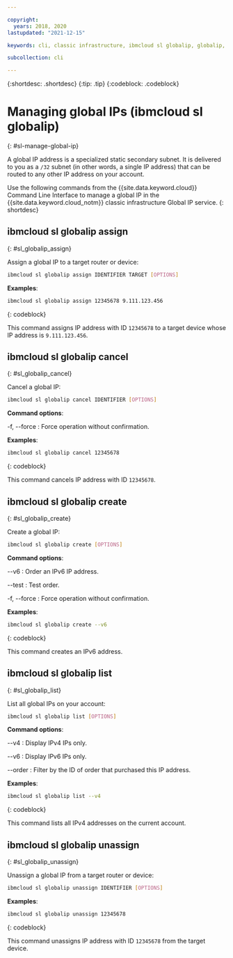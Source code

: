 ```yaml
---

copyright:
  years: 2018, 2020
lastupdated: "2021-12-15"

keywords: cli, classic infrastructure, ibmcloud sl globalip, globalip, global ip addresses, assign global ip

subcollection: cli

---
```



{:shortdesc: .shortdesc}
{:tip: .tip}
{:codeblock: .codeblock}

# Managing global IPs (ibmcloud sl globalip)
{: #sl-manage-global-ip}

A global IP address is a specialized static secondary subnet. It is delivered to you as a `/32` subnet (in other words, a single IP address) that can be routed to any other IP address on your account.

Use the following commands from the {{site.data.keyword.cloud}} Command Line Interface to manage a global IP in the {{site.data.keyword.cloud_notm}} classic infrastructure Global IP service.
{: shortdesc}

## ibmcloud sl globalip assign
{: #sl_globalip_assign}

Assign a global IP to a target router or device:
```bash
ibmcloud sl globalip assign IDENTIFIER TARGET [OPTIONS]
```

**Examples**:
```bash
ibmcloud sl globalip assign 12345678 9.111.123.456
```
{: codeblock}

This command assigns IP address with ID `12345678` to a target device whose IP address is `9.111.123.456`.

## ibmcloud sl globalip cancel
{: #sl_globalip_cancel}

Cancel a global IP:
```bash
ibmcloud sl globalip cancel IDENTIFIER [OPTIONS]
```

**Command options**:

-f, --force
:   Force operation without confirmation.

**Examples**:
```bash
ibmcloud sl globalip cancel 12345678
```
{: codeblock}

This command cancels IP address with ID `12345678`.

## ibmcloud sl globalip create
{: #sl_globalip_create}

Create a global IP:
```bash
ibmcloud sl globalip create [OPTIONS]
```

**Command options**:

--v6
:   Order an IPv6 IP address.

--test
:   Test order.

-f, --force
:   Force operation without confirmation.

**Examples**:
```bash
ibmcloud sl globalip create --v6
```
{: codeblock}

This command creates an IPv6 address.

## ibmcloud sl globalip list
{: #sl_globalip_list}

List all global IPs on your account:
```bash
ibmcloud sl globalip list [OPTIONS]
```

**Command options**:

--v4
:   Display IPv4 IPs only.

--v6
:   Display IPv6 IPs only.

--order
:   Filter by the ID of order that purchased this IP address.

**Examples**:
```bash
ibmcloud sl globalip list --v4
```
{: codeblock}

This command lists all IPv4 addresses on the current account.

## ibmcloud sl globalip unassign
{: #sl_globalip_unassign}

Unassign a global IP from a target router or device:
```bash
ibmcloud sl globalip unassign IDENTIFIER [OPTIONS]
```

**Examples**:
```bash
ibmcloud sl globalip unassign 12345678
```
{: codeblock}

This command unassigns IP address with ID `12345678` from the target device.

